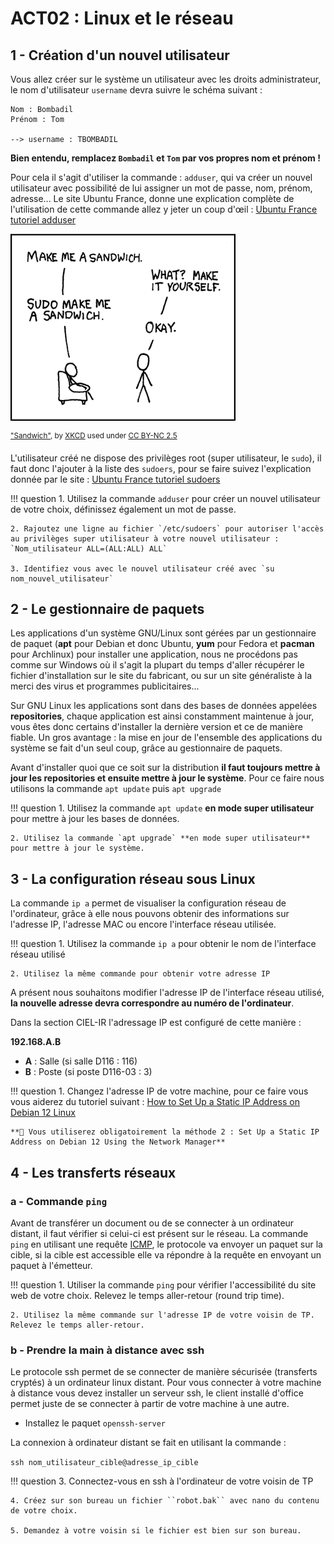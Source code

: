 # ACT02 : Linux et le réseau

## 1 - Création d'un nouvel utilisateur

Vous allez créer sur le système un utilisateur avec les droits administrateur, le nom d'utilisateur `username` devra suivre le schéma suivant :
```text
Nom : Bombadil
Prénom : Tom

--> username : TBOMBADIL
```
**Bien entendu, remplacez `Bombadil` et `Tom` par vos propres nom et prénom !**

Pour cela il s'agit d'utiliser la commande : `adduser`, qui va créer un nouvel utilisateur avec possibilité de lui assigner un mot de passe, nom, prénom, adresse... Le site Ubuntu France, donne une explication complète de l'utilisation de cette commande allez y jeter un coup d'œil : [Ubuntu France tutoriel adduser](https://doc.ubuntu-fr.org/adduser)

![](figures/sandwich.png)

<sup>
<a href="https://xkcd.com/149/">"Sandwich"</a>, by <a href="https://xkcd.com">XKCD</a>
used under <a href="https://creativecommons.org/licenses/by-nc/2.5/">CC BY-NC 2.5</a>
</sup>

L'utilisateur créé ne dispose des privilèges root (super utilisateur, le `sudo`), il faut donc l'ajouter à la liste des `sudoers`, pour se faire suivez l'explication donnée par le site : [Ubuntu France tutoriel sudoers](https://doc.ubuntu-fr.org/sudoers)

!!! question
    1. Utilisez la commande `adduser` pour créer un nouvel utilisateur de votre choix, définissez également un mot de passe.

    2. Rajoutez une ligne au fichier `/etc/sudoers` pour autoriser l'accès au privilèges super utilisateur à votre nouvel utilisateur : `Nom_utilisateur ALL=(ALL:ALL) ALL`

    3. Identifiez vous avec le nouvel utilisateur créé avec `su nom_nouvel_utilisateur`

## 2 - Le gestionnaire de paquets

Les applications d'un système GNU/Linux sont gérées par un gestionnaire de paquet (**apt** pour Debian et donc Ubuntu, **yum** pour Fedora et **pacman** pour Archlinux) pour installer une application, nous ne procédons pas comme sur Windows où il s'agit la plupart du temps d'aller récupérer le fichier d'installation sur le site du fabricant, ou sur un site généraliste à la merci des virus et programmes publicitaires... 

Sur GNU Linux les applications sont dans des bases de données appelées **repositories**, chaque application est ainsi constamment maintenue à jour, vous êtes donc certains d'installer la dernière version et ce de manière fiable. Un gros avantage : la mise en jour de l'ensemble des applications du système se fait d'un seul coup, grâce au gestionnaire de paquets.

Avant d'installer quoi que ce soit sur la distribution **il faut toujours mettre à jour les repositories et ensuite mettre à jour le système**. Pour ce faire nous utilisons la commande `apt update` puis `apt upgrade`

!!! question
    1. Utilisez la commande `apt update` **en mode super utilisateur** pour mettre à jour les bases de données.

    2. Utilisez la commande `apt upgrade` **en mode super utilisateur** pour mettre à jour le système.

## 3 - La configuration réseau sous Linux

La commande `ip a` permet de visualiser la configuration réseau de l'ordinateur, grâce à elle nous pouvons obtenir des informations sur l'adresse IP, l'adresse MAC ou encore l'interface réseau utilisée.

!!! question
    1. Utilisez la commande `ip a` pour obtenir le nom de l'interface réseau utilisé

    2. Utilisez la même commande pour obtenir votre adresse IP

A présent nous souhaitons modifier l'adresse IP de l'interface réseau utilisé, **la nouvelle adresse devra correspondre au numéro de l'ordinateur**.

Dans la section CIEL-IR l'adressage IP est configuré de cette manière :

**192.168.A.B**

* **A** : Salle (si salle D116 : 116)
* **B** : Poste (si poste D116-03 : 3)

!!! question
    1. Changez l'adresse IP de votre machine, pour ce faire vous vous aiderez du tutoriel suivant : [How to Set Up a Static IP Address on Debian 12 Linux](https://itslinuxfoss.com/set-up-static-ip-address-debian-12-linux/#2)
    
    **🚨 Vous utiliserez obligatoirement la méthode 2 : Set Up a Static IP Address on Debian 12 Using the Network Manager**

## 4 - Les transferts réseaux

### a - Commande ``ping``

Avant de transférer un document ou de se connecter à un ordinateur distant, il faut vérifier si celui-ci est présent sur le réseau. La commande `ping` en utilisant une requête [ICMP](https://fr.wikipedia.org/wiki/Internet_Control_Message_Protocol), le protocole va envoyer un paquet sur la cible, si la cible est accessible elle va répondre à la requête en envoyant un paquet à l'émetteur.

!!! question
    1. Utiliser la commande ``ping`` pour vérifier l'accessibilité du site web de votre choix. Relevez le temps aller-retour (round trip time).

    2. Utilisez la même commande sur l'adresse IP de votre voisin de TP. Relevez le temps aller-retour.

### b - Prendre la main à distance avec ssh

Le protocole ssh permet de se connecter de manière sécurisée (transferts cryptés) à un ordinateur linux distant. Pour vous connecter à votre machine à distance vous devez installer un serveur ssh, le client installé d'office permet juste de se connecter à partir de votre machine à une autre.

* Installez le paquet ``openssh-server``

La connexion à ordinateur distant se fait en utilisant la commande :

``ssh nom_utilisateur_cible@adresse_ip_cible``

!!! question
    3. Connectez-vous en ssh à l'ordinateur de votre voisin de TP

    4. Créez sur son bureau un fichier ``robot.bak`` avec nano du contenu de votre choix.

    5. Demandez à votre voisin si le fichier est bien sur son bureau.
